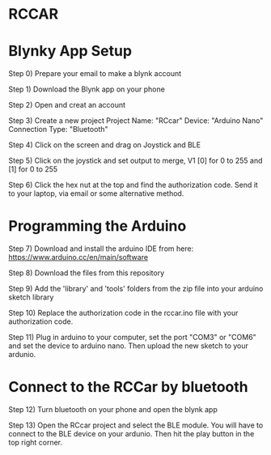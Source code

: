 # RCCAR


Blynky App Setup
============================================================================
Step 0)
  Prepare your email to make a blynk account

Step 1)
  Download the Blynk app on your phone
  
Step 2)
  Open and creat an account
  
Step 3)
  Create a new project
  Project Name: "RCcar"
  Device: "Arduino Nano"
  Connection Type: "Bluetooth"
  
Step 4)
  Click on the screen and drag on Joystick and BLE
  
Step 5)
  Click on the joystick and set output to merge, V1 [0] for 0 to 255 and [1] for 0 to 255
  
Step 6)
  Click the hex nut at the top and find the authorization code.  Send it to your laptop, via email or some alternative method.
  
  
Programming the Arduino
============================================================================
Step 7)
  Download and install the arduino IDE from here: https://www.arduino.cc/en/main/software
  
Step 8)
  Download the files from this repository
  
Step 9)
  Add the 'library' and 'tools' folders from the zip file into your arduino sketch library
  
Step 10)
  Replace the authorization code in the rccar.ino file with your authorization code.
  
Step 11)
  Plug in arduino to your computer, set the port "COM3" or "COM6" and set the device to arduino nano.  Then upload the new sketch to your ardunio.
  

Connect to the RCCar by bluetooth
==============================================================================
Step 12)
  Turn bluetooth on your phone and open the blynk app
  
Step 13)
  Open the RCcar project and select the BLE module.  You will have to connect to the BLE device on your ardunio.  Then hit the play button in the top right corner.
  
